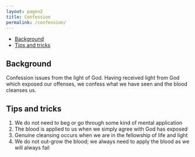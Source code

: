 ```yaml
---
layout: pagev2
title: Confession
permalink: /confession/
---
```

- [Background](#background)
- [Tips and tricks](#tips-and-tricks)

## Background

Confession issues from the light of God. Having received light from God which exposed our offenses, we confess what we have seen and the blood cleanses us.

## Tips and tricks
1. We do not need to beg or go through some kind of mental application
2. The blood is applied to us when we simply agree with God has exposed
3. Genuine cleansing occurs when we are in the fellowship of life and light
4. We do not out-grow the blood; we always need to apply the blood as we will always fail
